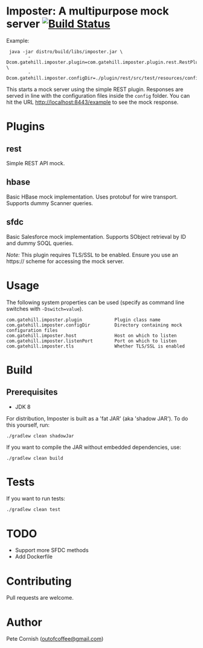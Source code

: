 # Imposter: A multipurpose mock server [![Build Status](https://travis-ci.org/outofcoffee/imposter.svg?branch=master)](https://travis-ci.org/outofcoffee/imposter)

Example:

     java -jar distro/build/libs/imposter.jar \
            -Dcom.gatehill.imposter.plugin=com.gatehill.imposter.plugin.rest.RestPluginImpl \
            -Dcom.gatehill.imposter.configDir=./plugin/rest/src/test/resources/config

This starts a mock server using the simple REST plugin. Responses are served in line with the configuration files
inside the `config` folder. You can hit the URL [http://localhost:8443/example](http://localhost:8443/example) 
to see the mock response.

# Plugins

## rest

Simple REST API mock.

## hbase

Basic HBase mock implementation. Uses protobuf for wire transport. Supports dummy Scanner queries.

## sfdc

Basic Salesforce mock implementation. Supports SObject retrieval by ID and dummy SOQL queries.

_Note:_ This plugin requires TLS/SSL to be enabled. Ensure you use an https:// scheme for accessing the mock server.

# Usage

The following system properties can be used (specify as command line switches with `-Dswitch=value`). 

    com.gatehill.imposter.plugin            Plugin class name
    com.gatehill.imposter.configDir         Directory containing mock configuration files
    com.gatehill.imposter.host              Host on which to listen
    com.gatehill.imposter.listenPort        Port on which to listen
    com.gatehill.imposter.tls               Whether TLS/SSL is enabled

# Build

## Prerequisites

* JDK 8

For distribution, Imposter is built as a 'fat JAR' (aka 'shadow JAR'). To do this yourself, run:

    ./gradlew clean shadowJar

If you want to compile the JAR without embedded dependencies, use:

    ./gradlew clean build

# Tests

If you want to run tests:

    ./gradlew clean test

# TODO

* Support more SFDC methods
* Add Dockerfile

# Contributing

Pull requests are welcome.

# Author

Pete Cornish (outofcoffee@gmail.com)
